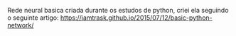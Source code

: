 Rede neural basica criada durante os estudos de python, criei ela seguindo o seguinte artigo:
https://iamtrask.github.io/2015/07/12/basic-python-network/

